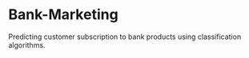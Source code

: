 # Bank-Marketing
Predicting customer subscription to bank products using classification algorithms.
